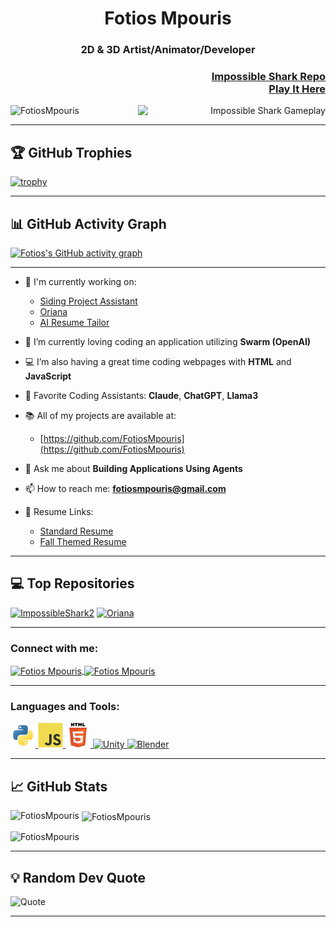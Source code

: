 <h1 align="center">Fotios Mpouris</h1>
<h3 align="center">2D & 3D Artist/Animator/Developer</h3>

<h3 align="right">
  <a href="https://github.com/FotiosMpouris/ImpossibleShark2">
    Impossible Shark Repo
  </a>
  <br>
  <a href="https://fotiosmpouris.github.io/ImpossibleShark2/">
    Play It Here
  </a>
</h3>

<div align="right">
  <img align="right" alt="Impossible Shark Gameplay" width="300" src="./assets/impossibleSharkGIF.gif">
</div>

<p align="left">
  <img src="https://komarev.com/ghpvc/?username=FotiosMpouris&label=Profile%20views&color=0e75b6&style=flat" alt="FotiosMpouris" />
</p>

---

## 🏆 GitHub Trophies

[![trophy](https://github-profile-trophy.vercel.app/?username=FotiosMpouris&theme=onedark)](https://github.com/ryo-ma/github-profile-trophy)

---

## 📊 GitHub Activity Graph

[![Fotios's GitHub activity graph](https://github-readme-activity-graph.vercel.app/graph?username=FotiosMpouris&theme=react-dark)](https://github.com/ashutosh00710/github-readme-activity-graph)

---

- 🔭 I'm currently working on:
  - [Siding Project Assistant](https://github.com/FotiosMpouris/Hardie-Siding-Agent-Testing-Working_Copy/blob/main/README.md)
  - [Oriana](https://github.com/FotiosMpouris/Oriana/blob/main/README.md)
  - [AI Resume Tailor](https://github.com/FotiosMpouris/ReggieResume2/blob/main/README.md)

- 🌱 I’m currently loving coding an application utilizing **Swarm (OpenAI)**

- 💻 I’m also having a great time coding webpages with **HTML** and **JavaScript**

- 🤖 Favorite Coding Assistants: **Claude**, **ChatGPT**, **Llama3**

- 📚 All of my projects are available at:
  - [https://github.com/FotiosMpouris](https://github.com/FotiosMpouris)

- 💬 Ask me about **Building Applications Using Agents**

- 📫 How to reach me: **fotiosmpouris@gmail.com**

- 📄 Resume Links:
  - [Standard Resume](https://fotiosmpouris.github.io/resume/#)
  - [Fall Themed Resume](https://fotiosmpouris.github.io/TestCopyResumeFallTheme/)

---

## 💻 Top Repositories

[![ImpossibleShark2](https://github-readme-stats.vercel.app/api/pin/?username=FotiosMpouris&repo=ImpossibleShark2&theme=tokyonight)](https://github.com/FotiosMpouris/ImpossibleShark2)
[![Oriana](https://github-readme-stats.vercel.app/api/pin/?username=FotiosMpouris&repo=Oriana&theme=tokyonight)](https://github.com/FotiosMpouris/Oriana)

---

<h3 align="left">Connect with me:</h3>
<p align="left">
  <a href="https://linkedin.com/in/fotios-mpouris" target="_blank">
    <img align="center" src="https://raw.githubusercontent.com/FotiosMpouris/FotiosMpouris/main/icons/linkedin.svg" alt="Fotios Mpouris" height="30" width="40" />
  </a>
  <a href="https://www.behance.net/fotios-mpouris" target="_blank">
    <img align="center" src="https://raw.githubusercontent.com/FotiosMpouris/FotiosMpouris/main/icons/behance.svg" alt="Fotios Mpouris" height="30" width="40" />
  </a>
</p>

---

<h3 align="left">Languages and Tools:</h3>
<p align="left">
  <a href="https://www.python.org" target="_blank">
    <img src="https://raw.githubusercontent.com/devicons/devicon/master/icons/python/python-original.svg" alt="Python" width="40" height="40" />
  </a>
  <a href="https://developer.mozilla.org/en-US/docs/Web/JavaScript" target="_blank">
    <img src="https://raw.githubusercontent.com/devicons/devicon/master/icons/javascript/javascript-original.svg" alt="JavaScript" width="40" height="40" />
  </a>
  <a href="https://www.w3.org/html/" target="_blank">
    <img src="https://raw.githubusercontent.com/devicons/devicon/master/icons/html5/html5-original-wordmark.svg" alt="HTML5" width="40" height="40" />
  </a>
  <a href="https://unity.com/" target="_blank">
    <img src="https://cdn.jsdelivr.net/gh/devicons/devicon/icons/unity/unity-original.svg" alt="Unity" width="40" height="40" />
  </a>
  <a href="https://www.blender.org/" target="_blank">
    <img src="https://download.blender.org/branding/community/blender_community_badge_white.svg" alt="Blender" width="40" height="40" />
  </a>
  <!-- Add more icons as needed -->
</p>

---

## 📈 GitHub Stats

<p>
  <img align="left" src="https://github-readme-stats.vercel.app/api/top-langs?username=FotiosMpouris&show_icons=true&locale=en&layout=compact&theme=tokyonight" alt="FotiosMpouris" />
</p>

<p>
  &nbsp;<img align="center" src="https://github-readme-stats.vercel.app/api?username=FotiosMpouris&show_icons=true&locale=en&theme=tokyonight" alt="FotiosMpouris" />
</p>

<p>
  <img align="center" src="https://github-readme-streak-stats.herokuapp.com/?user=FotiosMpouris&theme=tokyonight" alt="FotiosMpouris" />
</p>

---

## 💡 Random Dev Quote

![Quote](https://quotes-github-readme.vercel.app/api?type=horizontal&theme=dark)

---

<!-- Optionally, you can add more sections like Code Snippet of the Day, Support Me, etc. -->

<!-- For the Contribution Snake animation, you'll need to set up a GitHub Action. Uncomment the below section after setting it up. -->

<!--
![Contribution Snake](https://github.com/FotiosMpouris/FotiosMpouris/blob/output/github-contribution-grid-snake.svg)
-->

